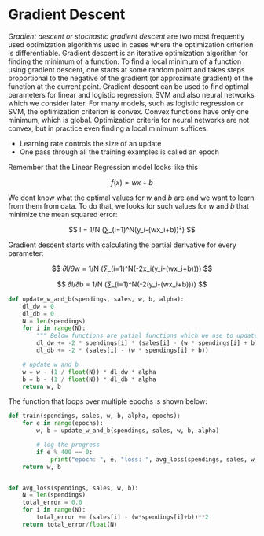 # Gradient Descent

_Gradient descent or stochastic gradient descent_ are two most frequently used optimization
algorithms used in cases where the optimization criterion is differentiable.
Gradient descent is an iterative optimization algorithm for finding the minimum of a function.
To find a local minimum of a function using gradient descent, one starts at some random
point and takes steps proportional to the negative of the gradient (or approximate gradient)
of the function at the current point.
Gradient descent can be used to find optimal parameters for linear and logistic regression,
SVM and also neural networks which we consider later. For many models, such as logistic
regression or SVM, the optimization criterion is convex. Convex functions have only one
minimum, which is global. Optimization criteria for neural networks are not convex, but in
practice even finding a local minimum suffices.

- Learning rate controls the size of an update
- One pass through all the training examples is called an epoch

Remember that the Linear Regression model looks like this

$$
f(x) = wx+b
$$

We dont know what the optimal values for *w* and *b* are and we want to learn from them from data. To do that, we looks
for such values for *w* and *b* that minimize the mean squared error:

$$
l = 1/N (∑_(i=1)^N(y_i-(wx_i+b))²)
$$

Gradient descent starts with calculating the partial derivative for every parameter:

$$
𝜕l/𝜕w = 1/N (∑_(i=1)^N(-2x_i(y_i-(wx_i+b))))
$$

$$
𝜕l/𝜕b = 1/N (∑_(i=1)^N(-2(y_i-(wx_i+b))))
$$

```python
def update_w_and_b(spendings, sales, w, b, alpha):
    dl_dw = 0
    dl_db = 0
    N = len(spendings)
    for i in range(N):
        """ Below functions are patial functions which we use to update the partial values"""
        dl_dw += -2 * spendings[i] * (sales[i] - (w * spendings[i] + b))
        dl_db += -2 * (sales[i] - (w * spendings[i] + b))

    # update w and b
    w = w - (1 / float(N)) * dl_dw * alpha
    b = b - (1 / float(N)) * dl_db * alpha
    return w, b
```

The function that loops over multiple epochs is shown below:

```python
def train(spendings, sales, w, b, alpha, epochs):
    for e in range(epochs):
        w, b = update_w_and_b(spendings, sales, w, b, alpha)

        # log the progress
        if e % 400 == 0:
            print("epoch: ", e, "loss: ", avg_loss(spendings, sales, w, b))
    return w, b


def avg_loss(spendings, sales, w, b):
    N = len(spendings)
    total_error = 0.0
    for i in range(N):
        total_error += (sales[i] - (w*spendings[i]+b))**2
    return total_error/float(N)
```

